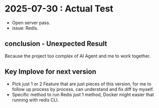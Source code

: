 # 2025-07-30 : Actual Test

-   Open server pass.
-   issue: Redis.

## conclusion - Unexpected Result

Because the project too complex of AI Agent and me to work together.

## Key Implove for next version

-   Pick just 1 or 2 Feature that are just pieces of this version, for me to follow up process by process.
    can understand and fix diff by myself.
-   Specific method to run Redis just 1 method, Docker might easier that running with redis CLI.
